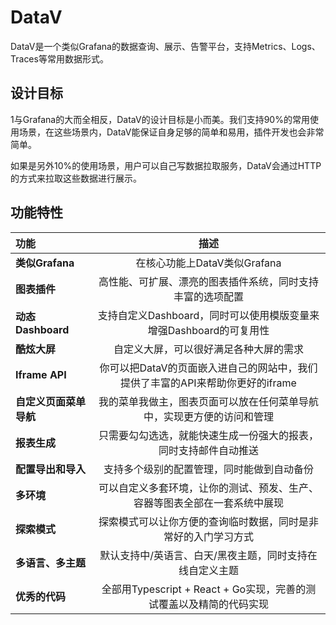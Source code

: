 # DataV

DataV是一个类似Grafana的数据查询、展示、告警平台，支持Metrics、Logs、Traces等常用数据形式。

## 设计目标
1与Grafana的大而全相反，DataV的设计目标是小而美。我们支持90%的常用使用场景，在这些场景内，DataV能保证自身足够的简单和易用，插件开发也会非常简单。

如果是另外10%的使用场景，用户可以自己写数据拉取服务，DataV会通过HTTP的方式来拉取这些数据进行展示。


## 功能特性

| 功能  |  描述  |
|:------|:------------:|
| **类似Grafana** | 在核心功能上DataV类似Grafana | 
| **图表插件** | 高性能、可扩展、漂亮的图表插件系统，同时支持丰富的选项配置 | 
| **动态Dashboard** | 支持自定义Dashboard，同时可以使用模版变量来增强Dashboard的可复用性|
| **酷炫大屏** |  自定义大屏，可以很好满足各种大屏的需求 | 
| **Iframe API** | 你可以把DataV的页面嵌入进自己的网站中，我们提供了丰富的API来帮助你更好的iframe |
| **自定义页面菜单导航** | 我的菜单我做主，图表页面可以放在任何菜单导航中，实现更方便的访问和管理 | 
| **报表生成** | 只需要勾勾选选，就能快速生成一份强大的报表，同时支持邮件自动推送 | 
| **配置导出和导入** | 支持多个级别的配置管理，同时能做到自动备份 | 
| **多环境** | 可以自定义多套环境，让你的测试、预发、生产、容器等图表全部在一套系统中展现 | 
| **探索模式** | 探索模式可以让你方便的查询临时数据，同时是非常好的入门学习方式 |
|**多语言、多主题**|默认支持中/英语言、白天/黑夜主题，同时支持在线自定义主题|
| **优秀的代码**|全部用Typescript + React + Go实现，完善的测试覆盖以及精简的代码实现|

